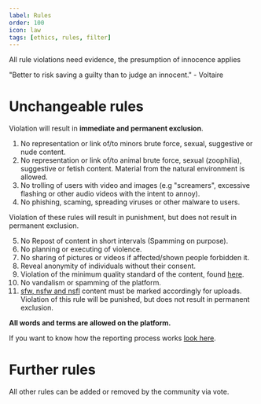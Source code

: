 ```yaml
---
label: Rules
order: 100
icon: law
tags: [ethics, rules, filter]
---
```


All rule violations need evidence, the presumption of innocence applies

"Better to risk saving a guilty than to judge an innocent." - Voltaire

# Unchangeable rules
Violation will result in **immediate and permanent exclusion**.

1. No representation or link of/to minors brute force, sexual, suggestive or nude content.
2. No representation or link of/to animal brute force, sexual (zoophilia), suggestive or fetish content. Material from the natural environment is allowed.
3. No trolling of users with video and images (e.g "screamers", excessive flashing or other audio videos with the intent to annoy).
4. No phishing, scaming, spreading viruses or other malware to users.

Violation of these rules will result in punishment, but does not result in permanent exclusion.

5. No Repost of content in short intervals (Spamming on purpose).
6. No planning or executing of violence.
7. No sharing of pictures or videos if affected/shown people forbidden it.
8. Reveal anonymity of individuals without their consent.
9. Violation of the minimum quality standard of the content, found [here](/rules/content-quality/).
10. No vandalism or spamming of the platform.
11. [sfw, nsfw and nsfl](/rules/filter/) content must be marked accordingly for uploads. Violation of this rule will be punished, but does not result in permanent exclusion.

**All words and terms are allowed on the platform.**

If you want to know how the reporting process works [look here](/archtitecture/report). 

# Further rules

All other rules can be added or removed by the community via vote.
